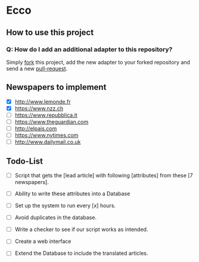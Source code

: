 # Ecco

## How to use this project

### Q: How do I add an additional adapter to this repository?
Simply [fork](https://github.com/therod/ecco#fork-destination-box) this project, add the new adapter to your forked repository and send a new [pull-request](https://github.com/therod/ecco/compare).

## Newspapers to implement
- [x] http://www.lemonde.fr
- [x] https://www.nzz.ch
- [ ] https://www.repubblica.it
- [ ] https://www.theguardian.com
- [ ] http://elpais.com
- [ ] https://www.nytimes.com
- [ ] http://www.dailymail.co.uk

## Todo-List

- [ ] Script that gets the [lead article] with following [attributes] from these [7 newspapers].

- [ ] Ability to write these attributes into a Database

- [ ] Set up the system to run every [x] hours.

- [ ] Avoid duplicates in the database.

- [ ] Write a checker to see if our script works as intended.

- [ ] Create a web interface

- [ ] Extend the Database to include the translated articles.

